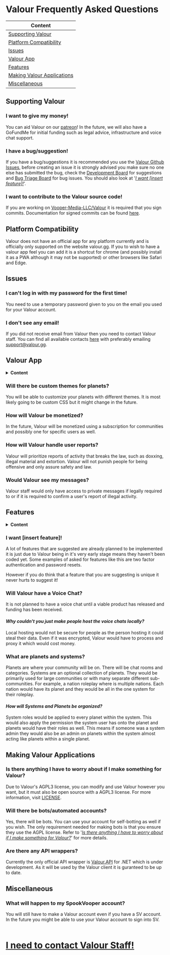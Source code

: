 # Valour Frequently Asked Questions

| Content                                               |
| ----------------------------------------------------- |
| [Supporting Valour](#supporting-valour)               |
| [Platform Compatibility](#platform-compatibility)     |
| [Issues](#issues)                                     |
| [Valour App](#valour-app)                             |
| [Features](#features)                                 |
| [Making Valour Applications](#platform-compatibility) |
| [Miscellaneous](#miscellaneous)                       |

## Supporting Valour

<!-- Add when more questions are added to category 
<details>
<summary><strong>Content</strong></summary>
<table>
<tr>
<td><a href="#i-want-to-give-my-money">I want to give my money!</a></td>
</tr>
<tr>
<td><a href="#i-have-an-issuesuggestion">I have an issue/suggestion!</a></td>
</tr>
<tr>
<td><a href="#i-want-to-contribute-to-the-valour-source-code">I want to contribute to the Valour source code!</a></td>
</tr>
</table>
</details>
-->

### I want to give my money!
You can aid Valour on our [patreon](https://www.patreon.com/valourapp)!
In the future, we will also have a GoFundMe for initial funding such as legal advice, infrastructure and voice chat support.

### I have a bug/suggestion!
If you have a bug/suggestions it is recommended you use the [Valour Github Issues](https://github.com/Vooper-Media-LLC/Valour/issues), before creating an issue it is strongly advised you make sure no one else has submitted the bug, check the [Development Board](https://github.com/SpikeViper/Valour/projects/1) for suggestions and [Bug Triage Board](https://github.com/SpikeViper/Valour/projects/2) for bug issues. You should also look at '[*I want [insert feature]!*](#i-want-insert-feature)'.

### I want to contribute to the Valour source code!
If you are working on [Vooper-Media-LLC/Valour](https://github.com/Vooper-Media-LLC/Valour) it is required that you sign commits. Documentation for signed commits can be found [here](https://docs.github.com/en/github/authenticating-to-github/managing-commit-signature-verification).

## Platform Compatibility

Valour does not have an official app for any platform currently and is officially only supported on the website valour.gg. If you to wish to have a valour app feel you can add it is a shortcut for chrome (and possibly install it as a PWA although it may not be supported) or other browsers like Safari and Edge.

## Issues

<!-- Add when more questions are added to category 
<details>
<summary><strong>Content</strong></summary>
<table>
<td><a href="#i-cant-log-in-with-my-password-for-the-first-time">I can't log in with my password the for the first time!</a></td>
</tr>
<tr>
<td><a href="#i-dont-see-any-email">I don't see any email!</a></td>
</tr>
</table>
</details>
-->

### I can't log in with my password for the first time!
You need to use a temporary password given to you on the email you used for your Valour account.

### I don't see any email!
If you did not receive email from Valour then you need to contact Valour staff. You can find all available contacts [here](https://static.valour.gg/contact) with preferably emailing support@valour.gg.

## Valour App

<details>
<summary><strong>Content</strong></summary>
<table>
<tr>
<td><a href="#will-there-be-custom-themes-for-planets">Will there be custom themes for planets?</a></td>
</tr>
<tr>
<td><a href="#how-will-valour-be-monetized">How will Valour be monetized?</a></td>
</tr>
<tr>
<td><a href="#how-will-valour-handle-user-reports">How will Valour handle user reports?</a></td>
</tr>
<tr>
<td><a href="#would-valour-see-my-messages">Would Valour see my messages?</a></td>
</tr>
</table>
</details>

### Will there be custom themes for planets?
You will be able to customize your planets with different themes. It is most likely going to be custom CSS but it might change in the future.

### How will Valour be monetized?
In the future, Valour will be monetized using a subscription for communities and possibly one for specific users as well.

### How will Valour handle user reports?
Valour will prioritize reports of activity that breaks the law, such as doxxing, illegal material and extortion. Valour will not punish people for being offensive and only assure safety and law.

### Would Valour see my messages?
Valour staff would only have access to private messages if legally required to or if it is required to confirm a user's report of illegal activity.

## Features

<details>
<summary><strong>Content</strong></summary>
<table>
<tr>
<td><a href="#i-want-insert-feature">I want [insert feature]!</a></td>
</tr>
<tr>
<td><a href="#will-valour-have-a-voice-chat">Will Valour have a Voice Chat?</a></td>
</tr>
<tr>
<td><a href="#what-are-planets-and-systems">What are planets and systems?</a></td>
</tr>
</table>
</details>

### I want [insert feature]!
A lot of features that are suggested are already planned to be implemented it is just due to Valour being in it's very early stage means they haven't been coded yet. Some examples of asked for features like this are two factor authentication and password resets. 

However if you do think that a feature that you are suggesting is unique it never hurts to suggest it!

### Will Valour have a Voice Chat?
It is not planned to have a voice chat until a viable product has released and funding has been received.

#### *Why couldn't you just make people host the voice chats locally?*
Local hosting would not be secure for people as the person hosting it could steal their data. Even if it was encrypted, Valour would have to process and proxy it which would cost money.

### What are planets and systems?
Planets are where your community will be on. There will be chat rooms and categories. Systems are an optional collection of planets. They would be primarily used for large communities or with many separate different sub-communities. For example, a nation roleplay where is multiple nations. Each nation would have its planet and they would be all in the one system for their roleplay.

#### *How will Systems and Planets be organized?*
System roles would be applied to every planet within the system. This would also apply the permission the system user has onto the planet and planets would have their roles as well. This means if someone was a system admin they would also be an admin on planets within the system almost acting like planets within a single planet.

## Making Valour Applications

<!-- Add when more questions are added to category 
<details>
<summary><strong>Content</strong></summary>
<table>
<tr>
<td><a href="#will-there-be-botsautomated-accounts">Will there be bots/automated accounts?</a></td>
</tr>
<tr>
<td><a href="#is-there-anything-i-have-to-worry-about-if-i-make-something-for-valour">Is there anything I have to worry about if I make something for Valour?</a></td>
</tr>
</table>
</details>
-->

### Is there anything I have to worry about if I make something for Valour?
Due to Valour's AGPL3 license, you can modify and use Valour however you want, but it must also be open source with a AGPL3 license. For more information, visit [LICENSE](https://github.com/Vooper-Media-LLC/Valour/blob/main/LICENSE).

### Will there be bots/automated accounts?
Yes, there will be bots. You can use your account for self-botting as well if you wish. The only requirement needed for making bots is that you ensure they use the AGPL license. Refer to '[*Is there anything I have to worry about if I make something for Valour?*](#is-there-anything-i-have-to-worry-about-if-i-make-something-for-valour)' for more details.

### Are there any API wrappers?
Currently the only official API wrapper is [Valour.API](https://github.com/Vooper-Media-LLC/Valour/tree/main/Valour/API) for .NET which is under development. As it will be used by the Valour client it is guranteed to be up to date.

## Miscellaneous

### What will happen to my SpookVooper account?
You will still have to make a Valour account even if you have a SV account. In the future you might be able to use your Valour account to sign into SV.
<br/><br/>
# [I need to contact Valour Staff!](https://static.valour.gg/contact)

